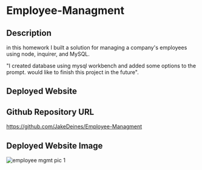 # Employee-Managment



## Description
in this homework I built a solution for managing a company's employees using node, inquirer, and MySQL.

"I created database using mysql workbench and added some options to the prompt. would like to finish this project in the future".
## Deployed Website

## Github Repository URL
https://github.com/JakeDeines/Employee-Managment

## Deployed Website Image
![employee mgmt pic 1](https://user-images.githubusercontent.com/67669417/103471922-7ff36980-4d3b-11eb-9c4d-96378c3273ff.PNG)

